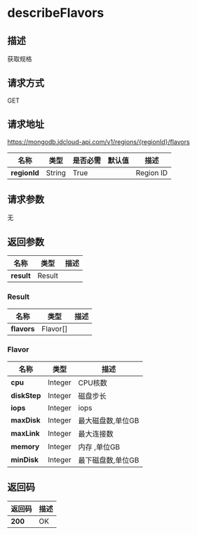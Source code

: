 # describeFlavors


## 描述
获取规格

## 请求方式
GET

## 请求地址
https://mongodb.jdcloud-api.com/v1/regions/{regionId}/flavors

|名称|类型|是否必需|默认值|描述|
|---|---|---|---|---|
|**regionId**|String|True||Region ID|

## 请求参数
无


## 返回参数
|名称|类型|描述|
|---|---|---|
|**result**|Result||


### Result
|名称|类型|描述|
|---|---|---|
|**flavors**|Flavor[]||
### Flavor
|名称|类型|描述|
|---|---|---|
|**cpu**|Integer|CPU核数|
|**diskStep**|Integer|磁盘步长|
|**iops**|Integer|iops|
|**maxDisk**|Integer|最大磁盘数,单位GB|
|**maxLink**|Integer|最大连接数|
|**memory**|Integer|内存 ,单位GB|
|**minDisk**|Integer|最下磁盘数,单位GB|

## 返回码
|返回码|描述|
|---|---|
|**200**|OK|
